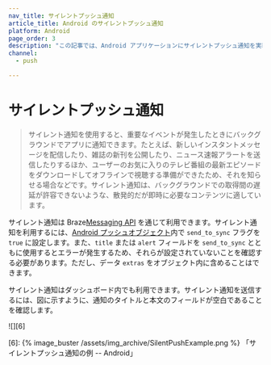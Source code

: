 ```yaml
---
nav_title: サイレントプッシュ通知
article_title: Android のサイレントプッシュ通知
platform: Android
page_order: 3
description: "この記事では、Android アプリケーションにサイレントプッシュ通知を実装する方法について説明します。"
channel:
  - push

---
```


# サイレントプッシュ通知

> サイレント通知を使用すると、重要なイベントが発生したときにバックグラウンドでアプリに通知できます。たとえば、新しいインスタントメッセージを配信したり、雑誌の新刊を公開したり、ニュース速報アラートを送信したりするほか、ユーザーのお気に入りのテレビ番組の最新エピソードをダウンロードしてオフラインで視聴する準備ができたため、それを知らせる場合などです。サイレント通知は、バックグラウンドでの取得間の遅延が許容できないような、散発的だが即時に必要なコンテンツに適しています。

サイレント通知は Braze[Messaging API][2] を通じて利用できます。サイレント通知を利用するには、[Android プッシュオブジェクト][3]内で `send_to_sync` フラグを `true` に設定します。また、`title` または `alert` フィールドを `send_to_sync` とともに使用するとエラーが発生するため、それらが設定されていないことを確認する必要があります。ただし、データ `extras` をオブジェクト内に含めることはできます。

サイレント通知はダッシュボード内でも利用できます。サイレント通知を送信するには、図に示すように、通知のタイトルと本文のフィールドが空白であることを確認します。

![][6]

[2]: {{site.baseurl}}/api/endpoints/messaging/
[3]: {{site.baseurl}}/api/objects_filters/messaging/android_object/
[6]: {% image_buster /assets/img_archive/SilentPushExample.png %} 「サイレントプッシュ通知の例 -- Android」
